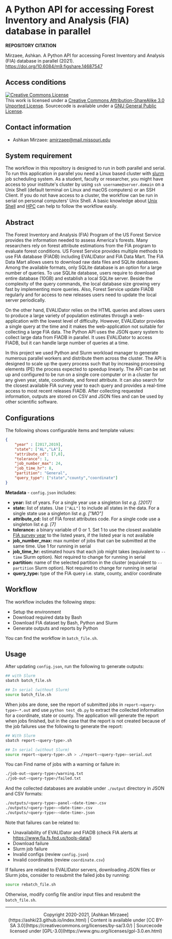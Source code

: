 # A Python API for accessing Forest Inventory and Analysis (FIA) database in parallel

**REPOSITORY CITATION**

Mirzaee, Ashkan. A Python API for accessing Forest Inventory and Analysis (FIA) database in parallel (2021). https://doi.org/10.6084/m9.figshare.14687547

## Access conditions
<a rel="license" href="http://creativecommons.org/licenses/by-sa/3.0/"><img alt="Creative Commons License" style="border-width:0" src="https://i.creativecommons.org/l/by-sa/3.0/80x15.png" /></a><br />This work is licensed under a <a rel="license" href="http://creativecommons.org/licenses/by-sa/3.0/">Creative Commons Attribution-ShareAlike 3.0 Unported License</a>.
Sourcecode is available under a [GNU General Public License](https://www.gnu.org/licenses/gpl-3.0.en.html).

## Contact information
- Ashkan Mirzaee: amirzaee@mail.missouri.edu

## System requirement
The workflow in this repository is designed to run in both parallel and serial. To run this application in parallel you need a Linux based cluster with [slurm](https://slurm.schedmd.com/) job scheduling system. As a student, faculty or researcher, you might have access to your institute's cluster by using `ssh username@server.domain` on a Unix Shell (default terminal on Linux and macOS computers) or an SSH Client. If you do not have access to a cluster, the workflow can be run in serial on personal computers' Unix Shell. A basic knowledge about [Unix Shell](https://ashki23.github.io/shell.html) and [HPC](https://ashki23.github.io/hpc.html) can help to follow the workflow easily.

## Abstract
The Forest Inventory and Analysis (FIA) Program of the US Forest Service provides the information needed to assess America's forests. Many researchers rely on forest attribute estimations from the FIA program to evaluate forest conditions. US Forest Service provides multiple methods to use FIA database (FIADB) including EVALIDator and FIA Data Mart. The FIA Data Mart allows users to download raw data files and SQLite databases. Among the available formats, only SQLite database is an option for a large number of queries. To use SQLite database, users require to download entire database (10GB) and establish a local SQLite server. Beside the complexity of the query commands, the local database size growing very fast by implementing more queries. Also, Forest Service update FIADB regularly and for access to new releases users need to update the local server periodically.

On the other hand, EVALIDator relies on the HTML queries and allows users to produce a large variety of population estimates through a web-application with the lowest level of difficulty. However, EVALIDator provides a single query at the time and it makes the web-application not suitable for collecting a large FIA data. The Python API uses the JSON query system to collect large data from FIADB in parallel. It uses EVALIDator to access FIADB, but it can handle large number of queries at a time.

In this project we used Python and Slurm workload manager to generate numerous parallel workers and distribute them across the cluster. The API is designed to scale up the query process such that by increasing processing elements (PE) the process expected to speedup linearly. The API can be set up and configured to be run on a single core computer or in a cluster for any given year, state, coordinate, and forest attribute. It can also search for the closest available FIA survey year to each query and provides a real-time access to most recent releases FIADB. After collecting requested information, outputs are stored on CSV and JSON files and can be used by other scientific software.

## Configurations
The following shows configurable items and template values:
```json
{
    "year" : [2017,2019],
    "state": ["AL","LA"],
    "attribute_cd": [7,8],
    "tolerance": 1,
    "job_number_max": 24,
    "job_time_hr": 8,
    "partition": "General",
    "query_type": ["state","county","coordinate"]
}
```

**Metadata** - `config.json` includes:
- **year:** list of years. For a single year use a singleton list *e.g. [2017]*
- **state:** list of states. Use `["ALL"]` to include all states in the data. For a single state use a singleton list *e.g. ["MO"]*
- **attribute_cd:** list of FIA forest attributes code. For a single code use a singleton list *e.g. [7]*
- **tolerance:** a binary variable of 0 or 1. Set 1 to use the closest available [FIA survey year](https://apps.fs.usda.gov/fia/datamart/recent_load_history.html) to the listed years, if the listed year is not available
- **job_number_max:** max number of jobs that can be submitted at the same time. Use 1 for running in serial
- **job_time_hr:** estimated hours that each job might takes (equivalent to `--time` Slurm option). Not required to change for running in serial
- **partition:** name of the selected partition in the cluster (equivalent to `--partition` Slurm option). Not required to change for running in serial
- **query_type:** type of the FIA query i.e. state, county, and/or coordinate

## Workflow
The workflow includes the following steps:

- Setup the environment
- Download required data by Bash
- Download FIA dataset by Bash, Python and Slurm 
- Generate outputs and reports by Python

You can find the workflow in `batch_file.sh`. 

## Usage
After updating `config.json`, run the following to generate outputs:

```bash
## with Slurm
sbatch batch_file.sh

## In serial (without Slurm)
source batch_file.sh
```

When jobs are done, see the report of submitted jobs in `report-<query-type>-*.out` and use `python test_db.py` to extract the collected information for a coordinate, state or county. The application will generate the report when jobs finished, but in the case that the report is not created because of the job failures use the following to generate the report:

```bash
## With Slurm
sbatch report-<query-type>.sh

## In serial (without Slurm)
source report-<query-type>.sh > ./report-<query-type>-serial.out
```

You can Find name of jobs with a warning or failure in:
```bash
./job-out-<query-type>/warning.txt
./job-out-<query-type>/failed.txt
```

And the collected databases are avalable under `./output` directory in JSON and CSV formats:
```bash
./outputs/<query-type>-panel-<date-time>.csv
./outputs/<query-type>-<date-time>.csv
./outputs/<query-type>-<date-time>.json
```

Note that failures can be related to:
- Unavailability of EVALIDator and FIADB (check FIA alerts at https://www.fia.fs.fed.us/tools-data/)
- Download failure
- Slurm job failure
- Invalid configs (review `config.json`)
- Invalid coordinates (review `coordinate.csv`)

If failures are related to EVALIDator servers, downloading JSON files or Slurm jobs, consider to resubmit the failed jobs by running:
```bash
source rebatch_file.sh
```

Otherwise, modify config file and/or input files and resubmit the `batch_file.sh`.

---
<div align="center">
Copyright 2020-2021, [Ashkan Mirzaee](https://ashki23.github.io/index.html) | Content is available under [CC BY-SA 3.0](https://creativecommons.org/licenses/by-sa/3.0/) | Sourcecode licensed under [GPL-3.0](https://www.gnu.org/licenses/gpl-3.0.en.html)
</div>
